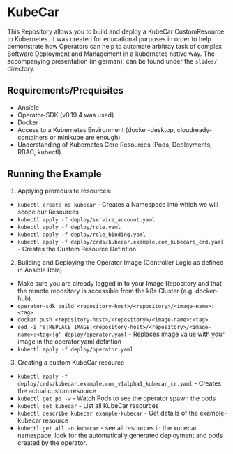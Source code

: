 KubeCar
=========

This Repository allows you to build and deploy a KubeCar CustomResource to Kubernetes. It was created for educational purposes in
order to help demonstrate how Operators can help to automate arbitray task of complex Software Deployment and Management in a kubernetes
native way.
The accompanying presentation (in german), can be found under the `slides/` directory.

Requirements/Prequisites
------------

- Ansible
- Operator-SDK (v0.19.4 was used)
- Docker
- Access to a Kubernetes Environment (docker-desktop, cloudready-containers or minikube are enough)
- Understanding of Kubernetes Core Resources (Pods, Deployments, RBAC, kubectl)

Running the Example
------------

1. Applying prerequisite resources:
- `kubectl create ns kubecar` - Creates a Namespace into which we will scope our Resources
- `kubectl apply -f deploy/service_account.yaml`
- `kubectl apply -f deploy/role.yaml`
- `kubectl apply -f deploy/role_binding.yaml`
- `kubectl apply -f deploy/crds/kubecar.example.com_kubecars_crd.yaml` - Creates the Custom Resource Defintion

2. Building and Deploying the Operator Image (Controller Logic as defined in Ansible Role)
- Make sure you are already logged in to your Image Repository and that the remote repository is accessible from the k8s Cluster (e.g. docker-hub).
- `operator-sdk build <repository-host>/<repository>/<image-name>:<tag>`
- `docker push <repository-host>/<repository>/<image-name>:<tag>`
- `sed -i 's|REPLACE_IMAGE|<repository-host>/<repository>/<image-name>:<tag>|g' deploy/operator.yaml` - Replaces image value with your image in the operator.yaml defintion
- `kubectl apply -f deploy/operator.yaml`

3. Creating a custom KubeCar resource
- `kubectl apply -f deploy/crds/kubecar.example.com_v1alpha1_kubecar_cr.yaml` - Creates the actual custom resource
- `kubectl get po -w` - Watch Pods to see the operator spawn the pods
- `kubectl get kubecar` - List all KubeCar resources
- `kubectl describe kubecar example-kubecar` - Get details of the example-kubecar resource
- `kubectl get all -n kubecar` - see all resources in the kubecar namespace, look for the automatically generated deployment and pods created by the operator.